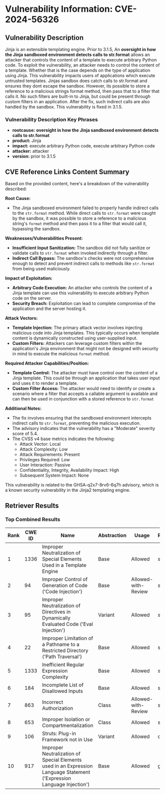 # Vulnerability Information: CVE-2024-56326

## Vulnerability Description
Jinja is an extensible templating engine. Prior to 3.1.5, An **oversight in how the Jinja sandboxed environment detects calls to str.format** allows an attacker that controls the content of a template to execute arbitrary Python code. To exploit the vulnerability, an attacker needs to control the content of a template. Whether that is the case depends on the type of application using Jinja. This vulnerability impacts users of applications which execute untrusted templates. Jinjas sandbox does catch calls to str.format and ensures they dont escape the sandbox. However, its possible to store a reference to a malicious strings format method, then pass that to a filter that calls it. No such filters are built-in to Jinja, but could be present through custom filters in an application. After the fix, such indirect calls are also handled by the sandbox. This vulnerability is fixed in 3.1.5.

### Vulnerability Description Key Phrases
- **rootcause:** **oversight in how the Jinja sandboxed environment detects calls to str.format**
- **product:** Jinja
- **impact:** execute arbitrary Python code, execute arbitrary Python code
- **attacker:** attacker
- **version:** prior to 3.1.5

## CVE Reference Links Content Summary
Based on the provided content, here's a breakdown of the vulnerability described:

**Root Cause:**

- The Jinja sandboxed environment failed to properly handle indirect calls to the `str.format` method. While direct calls to `str.format` were caught by the sandbox, it was possible to store a reference to a malicious string's `format` method and then pass it to a filter that would call it, bypassing the sandbox.

**Weaknesses/Vulnerabilities Present:**

- **Insufficient Input Sanitization:** The sandbox did not fully sanitize or validate calls to `str.format` when invoked indirectly through a filter.
- **Indirect Call Bypass:** The sandbox's checks were not comprehensive enough to detect and prevent indirect calls to methods like `str.format` from being used maliciously.

**Impact of Exploitation:**

- **Arbitrary Code Execution:** An attacker who controls the content of a Jinja template can use this vulnerability to execute arbitrary Python code on the server.
- **Security Breach:** Exploitation can lead to complete compromise of the application and the server hosting it.

**Attack Vectors:**

- **Template Injection:** The primary attack vector involves injecting malicious code into Jinja templates. This typically occurs when template content is dynamically constructed using user-supplied input.
- **Custom Filters:** Attackers can leverage custom filters within the application's Jinja environment that might not be designed with security in mind to execute the malicious `format` method.

**Required Attacker Capabilities/Position:**

- **Template Control:** The attacker must have control over the content of a Jinja template. This could be through an application that takes user input and uses it to render a template.
- **Custom Filter Access:**  The attacker would need to identify or create a scenario where a filter that accepts a callable argument is available and can then be used in conjunction with a stored reference to `str.format`

**Additional Notes:**

-   The fix involves ensuring that the sandboxed environment intercepts indirect calls to `str.format`, preventing the malicious execution.
-   The advisory indicates that the vulnerability has a "Moderate" severity score of 5.4.
-   The CVSS v4 base metrics indicates the following:
    -   Attack Vector: Local
    -   Attack Complexity: Low
    -   Attack Requirements: Present
    -   Privileges Required: Low
    -   User Interaction: Passive
    -   Confidentiality, Integrity, Availability Impact: High
    -   Subsequent System Impact: None

This vulnerability is related to the GHSA-q2x7-8rv6-6q7h advisory, which is a known security vulnerability in the Jinja2 templating engine.

## Retriever Results

### Top Combined Results

| Rank | CWE ID | Name | Abstraction | Usage  | Retrievers | Individual Scores |
|------|--------|------|-------------|-------|------------|-------------------|
| 1 | 1336 | Improper Neutralization of Special Elements Used in a Template Engine | Base | Allowed | sparse | 0.911 |
| 2 | 94 | Improper Control of Generation of Code ('Code Injection') | Base | Allowed-with-Review | sparse | 0.862 |
| 3 | 95 | Improper Neutralization of Directives in Dynamically Evaluated Code ('Eval Injection') | Variant | Allowed | sparse | 0.832 |
| 4 | 22 | Improper Limitation of a Pathname to a Restricted Directory ('Path Traversal') | Base | Allowed | sparse | 0.827 |
| 5 | 1333 | Inefficient Regular Expression Complexity | Base | Allowed | sparse | 0.825 |
| 6 | 184 | Incomplete List of Disallowed Inputs | Base | Allowed | sparse | 0.823 |
| 7 | 863 | Incorrect Authorization | Class | Allowed-with-Review | sparse | 0.820 |
| 8 | 653 | Improper Isolation or Compartmentalization | Class | Allowed | sparse | 0.811 |
| 9 | 106 | Struts: Plug-in Framework not in Use | Variant | Allowed | dense | 0.433 |
| 10 | 917 | Improper Neutralization of Special Elements used in an Expression Language Statement ('Expression Language Injection') | Base | Allowed | graph | 0.002 |

